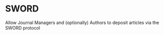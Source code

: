 SWORD
====================

Allow Journal Managers and (optionally) Authors to deposit articles via the SWORD protocol
